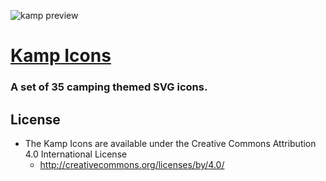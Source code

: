 ![kamp preview](http://kampicons.com/images/kamp-preview.png)

# [Kamp Icons](http://kampicons.com)
### A set of 35 camping themed SVG icons.


## License
- The Kamp Icons are available under the Creative Commons Attribution 4.0 International License
  - http://creativecommons.org/licenses/by/4.0/ 